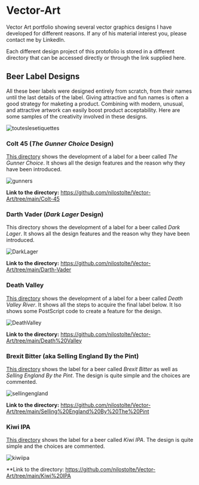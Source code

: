 # Vector-Art
Vector Art portfolio showing several vector graphics designs I have developed for different reasons. If any of his material interest you, 
please contact me by LinkedIn.

Each different design project of this protofolio is stored in a different directory that can be accessed directly or through the link supplied here.
<br>

## Beer Label Designs

All these beer labels were designed entirely from scratch, from their names until the last details of the label. Giving attractive and 
fun names is often a good strategy for maketing a product. Combining with modern, unusual, and attractive artwork can easily
boost product acceptability. Here are some samples of the creativity involved in these designs.

![touteslesetiquettes](https://user-images.githubusercontent.com/80269251/111004449-130dd880-8357-11eb-972c-35b9618ce2ac.jpg)
<br>

### Colt 45 (_The Gunner Choice_ Design)

[This directory](https://github.com/nilostolte/Vector-Art/tree/main/Colt-45) shows the development of a label for a beer called _The Gunner Choice_. It shows all the design features and the reason why they have been introduced.

![gunners](https://user-images.githubusercontent.com/80269251/110975811-353f3080-832e-11eb-9869-4fbce772667f.png)

**Link to the directory:** https://github.com/nilostolte/Vector-Art/tree/main/Colt-45

### Darth Vader (_Dark Lager_ Design)

This directory shows the development of a label for a beer called _Dark Lager_. It shows all the design features and the reason why they have been introduced.

![DarkLager](https://user-images.githubusercontent.com/80269251/110971881-6701c880-8329-11eb-8322-f07f2845881c.png)

**Link to the directory:** https://github.com/nilostolte/Vector-Art/tree/main/Darth-Vader

### Death Valley

[This directory](https://github.com/nilostolte/Vector-Art/tree/main/Death%20Valley) shows the development of a label for a beer called _Death Valley River_. It shows all the steps to acquire the final label below. It lso shows some PostScript code to create a feature for the design.

![DeathValley](https://user-images.githubusercontent.com/80269251/110998713-3e8bc580-834d-11eb-9b3b-59c94cfd69a4.png)

**Link to the directory:** https://github.com/nilostolte/Vector-Art/tree/main/Death%20Valley

### Brexit Bitter (aka Selling England By the Pint)

[This directory](https://github.com/nilostolte/Vector-Art/tree/main/Selling%20England%20By%20The%20Pint) shows the label for a beer called _Brexit Bitter_ as well as _Selling England By the Pint_. The design is quite simple
and the choices are commented.

![sellingengland](https://user-images.githubusercontent.com/80269251/111000304-ca9eec80-834f-11eb-80fd-72c49881282f.png)

**Link to the directory:** https://github.com/nilostolte/Vector-Art/tree/main/Selling%20England%20By%20The%20Pint

### Kiwi IPA

[This directory](https://github.com/nilostolte/Vector-Art/tree/main/Kiwi%20IPA) shows the label for a beer called _Kiwi IPA_. The design is quite simple
and the choices are commented.

![kiwiipa](https://user-images.githubusercontent.com/80269251/111002284-2ae35d80-8353-11eb-8d1b-2f8a651322d9.png)

**Link to the directory: https://github.com/nilostolte/Vector-Art/tree/main/Kiwi%20IPA
